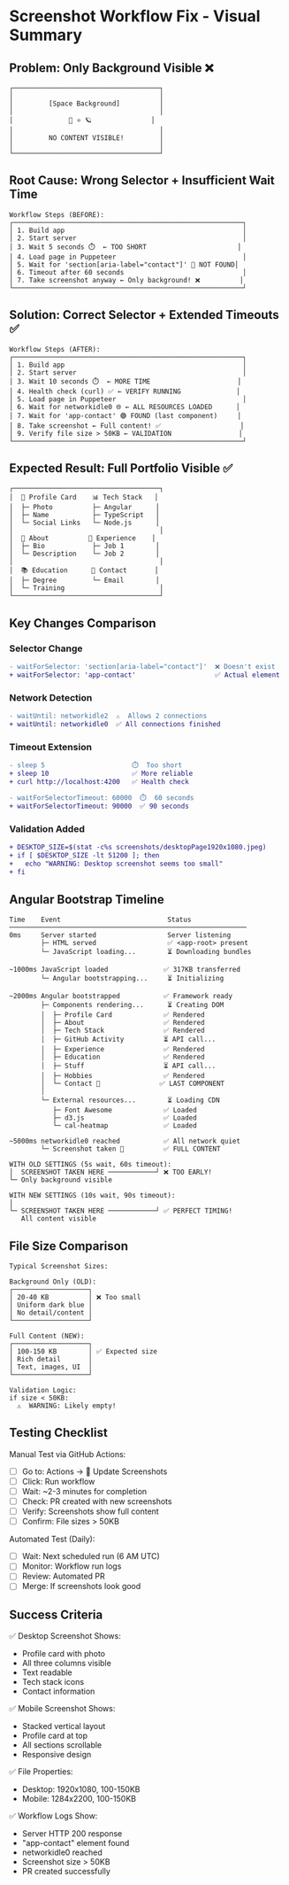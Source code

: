 # Screenshot Workflow Fix - Visual Summary

## Problem: Only Background Visible ❌

```
┌─────────────────────────────────────┐
│                                     │
│         [Space Background]          │
│                                     │
│              🌌 ⭐ 🪐               │
│                                     │
│         NO CONTENT VISIBLE!         │
│                                     │
└─────────────────────────────────────┘
```

## Root Cause: Wrong Selector + Insufficient Wait Time

```
Workflow Steps (BEFORE):
┌──────────────────────────────────────────────────────────┐
│ 1. Build app                                             │
│ 2. Start server                                          │
│ 3. Wait 5 seconds ⏱️  ← TOO SHORT                       │
│ 4. Load page in Puppeteer                                │
│ 5. Wait for 'section[aria-label="contact"]' 🔴 NOT FOUND│
│ 6. Timeout after 60 seconds                              │
│ 7. Take screenshot anyway ← Only background! ❌          │
└──────────────────────────────────────────────────────────┘
```

## Solution: Correct Selector + Extended Timeouts ✅

```
Workflow Steps (AFTER):
┌──────────────────────────────────────────────────────────┐
│ 1. Build app                                             │
│ 2. Start server                                          │
│ 3. Wait 10 seconds ⏱️  ← MORE TIME                      │
│ 4. Health check (curl) ✅ ← VERIFY RUNNING              │
│ 5. Load page in Puppeteer                                │
│ 6. Wait for networkidle0 🌐 ← ALL RESOURCES LOADED      │
│ 7. Wait for 'app-contact' 🟢 FOUND (last component)     │
│ 8. Take screenshot ← Full content! ✅                    │
│ 9. Verify file size > 50KB ← VALIDATION                 │
└──────────────────────────────────────────────────────────┘
```

## Expected Result: Full Portfolio Visible ✅

```
┌─────────────────────────────────────┐
│  👤 Profile Card    📊 Tech Stack   │
│  ├─ Photo          ├─ Angular      │
│  ├─ Name           ├─ TypeScript   │
│  └─ Social Links   └─ Node.js      │
│                                     │
│  📝 About          💼 Experience    │
│  ├─ Bio            ├─ Job 1        │
│  └─ Description    └─ Job 2        │
│                                     │
│  📚 Education      📧 Contact       │
│  ├─ Degree         └─ Email        │
│  └─ Training                        │
└─────────────────────────────────────┘
```

## Key Changes Comparison

### Selector Change
```diff
- waitForSelector: 'section[aria-label="contact"]'  ❌ Doesn't exist
+ waitForSelector: 'app-contact'                    ✅ Actual element
```

### Network Detection
```diff
- waitUntil: networkidle2  ⚠️  Allows 2 connections
+ waitUntil: networkidle0  ✅ All connections finished
```

### Timeout Extension
```diff
- sleep 5                      ⏱️  Too short
+ sleep 10                     ✅ More reliable
+ curl http://localhost:4200   ✅ Health check

- waitForSelectorTimeout: 60000  ⏱️  60 seconds
+ waitForSelectorTimeout: 90000  ✅ 90 seconds
```

### Validation Added
```diff
+ DESKTOP_SIZE=$(stat -c%s screenshots/desktopPage1920x1080.jpeg)
+ if [ $DESKTOP_SIZE -lt 51200 ]; then
+   echo "WARNING: Desktop screenshot seems too small"
+ fi
```

## Angular Bootstrap Timeline

```
Time    Event                           Status
────────────────────────────────────────────────────────────
0ms     Server started                  Server listening
        ├─ HTML served                  ✅ <app-root> present
        └─ JavaScript loading...        ⏳ Downloading bundles
        
~1000ms JavaScript loaded              ✅ 317KB transferred
        └─ Angular bootstrapping...     ⏳ Initializing

~2000ms Angular bootstrapped           ✅ Framework ready
        ├─ Components rendering...      ⏳ Creating DOM
        │  ├─ Profile Card             ✅ Rendered
        │  ├─ About                    ✅ Rendered
        │  ├─ Tech Stack               ✅ Rendered
        │  ├─ GitHub Activity          ⏳ API call...
        │  ├─ Experience               ✅ Rendered
        │  ├─ Education                ✅ Rendered
        │  ├─ Stuff                    ⏳ API call...
        │  ├─ Hobbies                  ✅ Rendered
        │  └─ Contact 🎯               ✅ LAST COMPONENT
        │
        └─ External resources...        ⏳ Loading CDN
           ├─ Font Awesome             ✅ Loaded
           ├─ d3.js                    ✅ Loaded
           └─ cal-heatmap              ✅ Loaded

~5000ms networkidle0 reached           ✅ All network quiet
        └─ Screenshot taken 📸          ✅ FULL CONTENT

WITH OLD SETTINGS (5s wait, 60s timeout):
│  SCREENSHOT TAKEN HERE ────────────┘ ❌ TOO EARLY!
└─ Only background visible

WITH NEW SETTINGS (10s wait, 90s timeout):
│                                    
└─ SCREENSHOT TAKEN HERE ────────────┘ ✅ PERFECT TIMING!
   All content visible
```

## File Size Comparison

```
Typical Screenshot Sizes:

Background Only (OLD):
┌───────────────────┐
│ 20-40 KB          │ ❌ Too small
│ Uniform dark blue │
│ No detail/content │
└───────────────────┘

Full Content (NEW):
┌───────────────────┐
│ 100-150 KB        │ ✅ Expected size
│ Rich detail       │
│ Text, images, UI  │
└───────────────────┘

Validation Logic:
if size < 50KB:
  ⚠️  WARNING: Likely empty!
```

## Testing Checklist

Manual Test via GitHub Actions:
- [ ] Go to: Actions → 📸 Update Screenshots
- [ ] Click: Run workflow
- [ ] Wait: ~2-3 minutes for completion
- [ ] Check: PR created with new screenshots
- [ ] Verify: Screenshots show full content
- [ ] Confirm: File sizes > 50KB

Automated Test (Daily):
- [ ] Wait: Next scheduled run (6 AM UTC)
- [ ] Monitor: Workflow run logs
- [ ] Review: Automated PR
- [ ] Merge: If screenshots look good

## Success Criteria

✅ Desktop Screenshot Shows:
- Profile card with photo
- All three columns visible
- Text readable
- Tech stack icons
- Contact information

✅ Mobile Screenshot Shows:
- Stacked vertical layout
- Profile card at top
- All sections scrollable
- Responsive design

✅ File Properties:
- Desktop: 1920x1080, 100-150KB
- Mobile: 1284x2200, 100-150KB

✅ Workflow Logs Show:
- Server HTTP 200 response
- "app-contact" element found
- networkidle0 reached
- Screenshot size > 50KB
- PR created successfully
